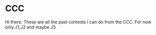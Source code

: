 # CCC
Hi there.
These are all the past contests I can do from the CCC.
For now only J1,J2 and maybe J3

